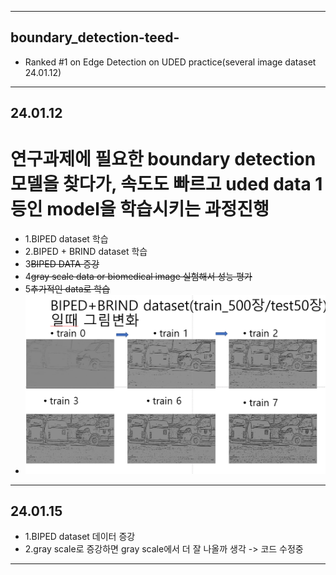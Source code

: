 
---
## boundary_detection-teed-
 -  Ranked #1 on Edge Detection on UDED practice(several image dataset 24.01.12)
---
## 24.01.12 

# 연구과제에 필요한 boundary detection 모델을 찾다가, 속도도 빠르고 uded data 1등인 model을 학습시키는 과정진행
- 1.BIPED dataset 학습 
- 2.BIPED + BRIND dataset 학습
- 3~~BIPED DATA 증강~~
- 4~~gray scale data or biomedical image 실험해서 성능 평가~~
- 5~~추가적인 data로 학습~~
- <img src="240112/TEED-main/TEED-main/checkpoints/스크린샷 2024-01-12 184036.png" alt="설명">
---
## 24.01.15
- 1.BIPED dataset 데이터 증강
- 2.gray scale로 증강하면 gray scale에서 더 잘 나올까 생각 -> 코드 수정중
---
